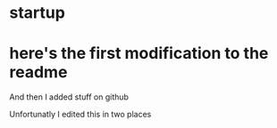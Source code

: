 # startup

# here's the first modification to the readme

And then I added stuff on github

<p> Unfortunatly I edited this in two places</p>
